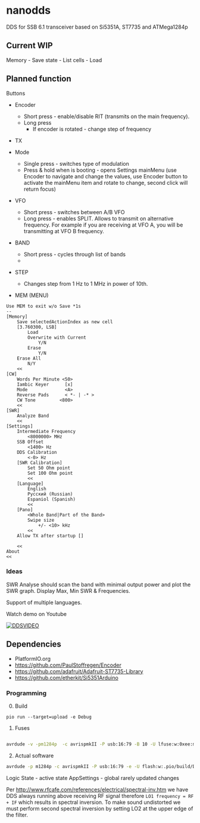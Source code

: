 # nanodds
DDS for SSB 6.1 transceiver based on Si5351A, ST7735 and ATMega1284p


## Current WIP

Memory
    - Save state
    - List cells
    - Load
    
    

## Planned function

Buttons

- Encoder
  * Short press - enable/disable RIT (transmits on the main frequency).
  * Long press
    * If encoder is rotated - change step of frequency
- TX
- Mode
  * Single press - switches type of modulation
  * Press & hold when is booting - opens Settings mainMenu 
  (use Encoder to navigate and change the values, 
  use Encoder button to activate the mainMenu item and rotate to change, 
  second click will return focus)

- VFO
  * Short press - switches between A/B VFO
  * Long press - enables SPLIT. Allows to transmit on alternative frequency. For example if you are receiving at VFO A, you will be transmitting at VFO B frequency.
- BAND
  * Short press - cycles through list of bands
  *  
- STEP
  * Changes step from 1 Hz to 1 MHz in power of 10th. 

- MEM (MENU)

```
Use MEM to exit w/o Save *1s
--
[Memory]
    Save selectedActionIndex as new cell
    [3.760300, LSB]
        Load
        Overwrite with Current
            Y/N
        Erase
            Y/N
    Erase All
        N/Y
    <<
[CW]
    Words Per Minute <50>
    Iambic Keyer      [x]
    Mode              <A> 
    Reverse Pads      < *- | -* >    
    CW Tone         <800>
    <<
[SWR]
    Analyze Band
    <<
[Settings]
    Intermediate Frequency
        <8000000> MHz
    SSB Offset
        <1400> Hz
    DDS Calibration
        <-0> Hz
    [SWR Calibration]
        Set 50 Ohm point
        Set 100 Ohm point
        <<
    [Language]
        English
        Русский (Russian)
        Espaniol (Spanish)
        <<
    [Pano]
        <Whole Band|Part of the Band>
        Swipe size
            +/- <10> kHz
        <<
    Allow TX after startup []
    
    <<
About
<<    
```

### Ideas
    
SWR Analyse should scan the band with minimal output power and plot the SWR graph.
Display Max, Min SWR & Frequencies.

Support of multiple languages. 

 
Watch demo on Youtube
 
[![DDSVIDEO](http://img.youtube.com/vi/lzqhjerMn1Q/0.jpg)](https://www.youtube.com/playlist?list=PLTqbxXPJuZrR78shjXX4a-I0lrquxQZ_2)

## Dependencies

* PlatformIO.org
* https://github.com/PaulStoffregen/Encoder
* https://github.com/adafruit/Adafruit-ST7735-Library
* https://github.com/etherkit/Si5351Arduino

### Programming

0. Build

```
pio run --target=upload -e Debug
```

1. Fuses

```bash

avrdude -v -pm1284p  -c avrispmkII -P usb:16:79 -B 10 -U lfuse:w:0xee:m -U hfuse:w:0xd6:m -U efuse:w:0xfd:m

```

2. Actual software

```bash
avrdude -p m1284p -c avrispmkII -P usb:16:79 -e -U flash:w:.pio/build/Debug/firmware.elf:e -v -B 10
```


Logic
    State - active state
    AppSettings - global rarely updated changes


Per http://www.rfcafe.com/references/electrical/spectral-inv.htm
we have DDS always running above receiving RF signal therefore
`LO1 frequency = RF + IF` which results in spectral inversion.
To make sound undistorted we must perform second spectral inversion by setting LO2 at the upper edge of the filter.
